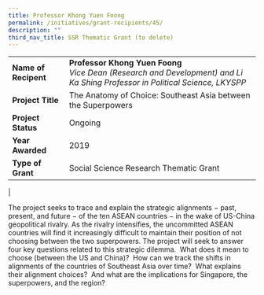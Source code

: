 ```yaml
---
title: Professor Khong Yuen Foong
permalink: /initiatives/grant-recipients/45/
description: ""
third_nav_title: SSR Thematic Grant (to delete)
---
```



|  |  |
|---|---|
| **Name of Recipent** | **Professor Khong Yuen Foong**<br>_Vice Dean (Research and Development) and Li Ka Shing Professor in Political Science, LKYSPP_ |
| **Project Title** | The Anatomy of Choice: Southeast Asia between the Superpowers |
| **Project Status** | Ongoing |
| **Year Awarded** | 2019 |
| **Type of Grant** | Social Science Research Thematic Grant |
|

The project seeks to trace and explain the strategic alignments − past, present, and future − of the ten ASEAN countries − in the wake of US-China geopolitical rivalry. As the rivalry intensifies, the uncommitted ASEAN countries will find it increasingly difficult to maintain their position of not choosing between the two superpowers. The project will seek to answer four key questions related to this strategic dilemma.  What does it mean to choose (between the US and China)?  How can we track the shifts in alignments of the countries of Southeast Asia over time?  What explains their alignment choices?  And what are the implications for Singapore, the superpowers, and the region?